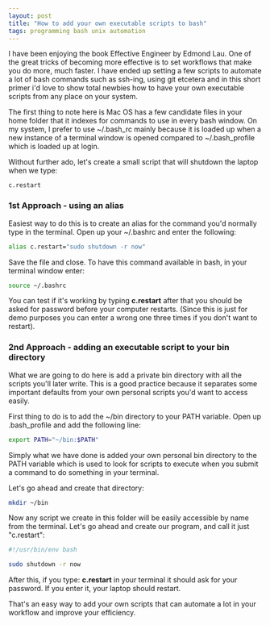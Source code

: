 ```yaml
---
layout: post
title: "How to add your own executable scripts to bash"
tags: programming bash unix automation
---
```

I have been enjoying the book Effective Engineer by Edmond Lau. One of the great tricks of becoming more effective is to set workflows that make you do more, much faster. I have ended up setting a few scripts to automate a lot of bash commands such as ssh-ing, using git etcetera and in this short primer i'd love to show total newbies how to have your own executable scripts from any place on your system.

The first thing to note here is Mac OS has a few candidate files in your home folder that it indexes for commands to use in every bash window. On my system, I prefer to use ~/.bash_rc mainly because it is loaded up when a new instance of a terminal window is opened compared to ~/.bash_profile which is loaded up at login.
<!--more-->
Without further ado, let's create a small script that will shutdown the laptop when we type:

`c.restart`

### 1st Approach - using an alias
Easiest way to do this is to create an alias for the command you'd normally type in the terminal. Open up your ~/.bashrc and enter the following:

```bash
alias c.restart="sudo shutdown -r now"
```

Save the file and close. 
To have this command available in bash, in your terminal window enter:

```bash
source ~/.bashrc
```

You can test if it's working by typing **c.restart** after that you should be asked for password before your computer restarts. (Since this is just for demo purposes you can enter a wrong one three times if you don't want to restart).


### 2nd Approach - adding an executable script to your bin directory

What we are going to do here is add a private bin directory with all the scripts you'll later write. This is a good practice because it separates some important defaults from your own personal scripts you'd want to access easily.

First thing to do is to add the ~/bin directory to your PATH variable. Open up .bash_profile and add the following line:

```bash
export PATH="~/bin:$PATH"
```

Simply what we have done is added your own personal bin directory to the PATH variable which is used to look for scripts to execute when you submit a command to do something in your terminal.

Let's go ahead and create that directory:

```bash
mkdir ~/bin
```

Now any script we create in this folder will be easily accessible by name from the terminal. Let's go ahead and create our program, and call it just "c.restart":

```bash
#!/usr/bin/env bash

sudo shutdown -r now

```

After this, if you type: **c.restart** in your terminal it should ask for your password. If you enter it, your laptop should restart.

That's an easy way to add your own scripts that can automate a lot in your workflow and improve your efficiency. 

